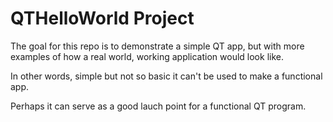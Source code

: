 # QTHelloWorld Project
The goal for this repo is to demonstrate a simple QT app, but with more examples
of how a real world, working application would look like.

In other words, simple but not so basic it can't be used to make a functional app.

Perhaps it can serve as a good lauch point for a functional QT program.
